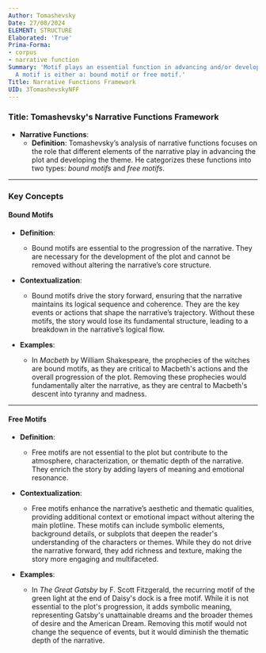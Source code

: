```yaml
---
Author: Tomashevsky
Date: 27/08/2024
ELEMENT: STRUCTURE
Elaborated: 'True'
Prima-Forma:
- corpus
- narrative function
Summary: 'Motif plays an essential function in advancing and/or developing the theme.
  A motif is either a: bound motif or free motif.'
Title: Narrative Functions Framework
UID: 3TomashevskyNFF
---
```

### Title: **Tomashevsky's Narrative Functions Framework**

- **Narrative Functions**:
  - **Definition**: Tomashevsky’s analysis of narrative functions focuses on the role that different elements of the narrative play in advancing the plot and developing the theme. He categorizes these functions into two types: *bound motifs* and *free motifs*.

---

### **Key Concepts**

#### **Bound Motifs**

- **Definition**:
  - Bound motifs are essential to the progression of the narrative. They are necessary for the development of the plot and cannot be removed without altering the narrative’s core structure.

- **Contextualization**:
  - Bound motifs drive the story forward, ensuring that the narrative maintains its logical sequence and coherence. They are the key events or actions that shape the narrative’s trajectory. Without these motifs, the story would lose its fundamental structure, leading to a breakdown in the narrative’s logical flow.

- **Examples**:
  - In *Macbeth* by William Shakespeare, the prophecies of the witches are bound motifs, as they are critical to Macbeth's actions and the overall progression of the plot. Removing these prophecies would fundamentally alter the narrative, as they are central to Macbeth's descent into tyranny and madness.

---

#### **Free Motifs**

- **Definition**:
  - Free motifs are not essential to the plot but contribute to the atmosphere, characterization, or thematic depth of the narrative. They enrich the story by adding layers of meaning and emotional resonance.

- **Contextualization**:
  - Free motifs enhance the narrative’s aesthetic and thematic qualities, providing additional context or emotional impact without altering the main plotline. These motifs can include symbolic elements, background details, or subplots that deepen the reader's understanding of the characters or themes. While they do not drive the narrative forward, they add richness and texture, making the story more engaging and multifaceted.

- **Examples**:
  - In *The Great Gatsby* by F. Scott Fitzgerald, the recurring motif of the green light at the end of Daisy's dock is a free motif. While it is not essential to the plot's progression, it adds symbolic meaning, representing Gatsby's unattainable dreams and the broader themes of desire and the American Dream. Removing this motif would not change the sequence of events, but it would diminish the thematic depth of the narrative.
